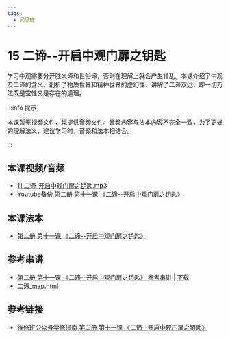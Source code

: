 ```yaml
---
tags:
  - 闻思班
---
```


# 15 二谛--开启中观门扉之钥匙

学习中观需要分开胜义谛和世俗谛，否则在理解上就会产生错乱。本课介绍了中观及二谛的含义，剖析了物质世界和精神世界的虚幻性，讲解了二谛双运，即一切万法既是空性又是存在的道理。

:::info 提示

本课暂无视频文件，现提供音频文件。音频内容与法本内容不完全一致，为了更好的理解法义，建议学习时，音频和法本相结合。

:::

## 本课视频/音频

* [11 二谛-开启中观门扉之钥匙.mp3](https://s3.ap-northeast-1.wasabisys.com/hdcx/jmy/%e6%85%a7%e7%81%af%e7%a6%85%e4%bf%ae%e8%af%be/%e6%85%a7%e7%81%af%e7%a6%85%e4%bf%ae%e8%af%be%e7%ac%ac%e4%ba%8c%e5%86%8c/11%20%e4%ba%8c%e8%b0%9b-%e5%bc%80%e5%90%af%e4%b8%ad%e8%a7%82%e9%97%a8%e6%89%89%e4%b9%8b%e9%92%a5%e5%8c%99.mp3)
* [Youtube备份 第二册 第十一课 《二谛--开启中观门扉之钥匙》](https://www.youtube.com/watch?v=Ka1LSGi9t3Q&list=PL7aUyQTIJqAjD33MPzguoKwShqtttVmg9&index=19)

## 本课法本

* [第二册 第十一课 《二谛--开启中观门扉之钥匙》](/books/b2/2-10)

## 参考串讲

* [第二册 第十一课 《二谛--开启中观门扉之钥匙》 参考串讲](http://view.officeapps.live.com/op/view.aspx?src=https://s3.ap-northeast-1.wasabisys.com/hdcx/hdv/docs/hdcxk/chj/第二册第12课二谛1.pptx) | [下载](https://s3.ap-northeast-1.wasabisys.com/hdcx/hdv/docs/hdcxk/chj/第二册第12课二谛1.pptx)
* [二谛_map.html](https://s3.ap-northeast-1.wasabisys.com/hdcx/hdv/f/up/%E4%BA%8C%E8%B0%9B_map.html)

## 参考链接

* [禅修班公众号学修指南 第二册 第十一课 《二谛--开启中观门扉之钥匙》](https://mp.weixin.qq.com/s?__biz=MzI2NTQ1NDcxNg==&mid=2247483803&idx=1&sn=11ccb1ec2a2e02a3584915b35da4a772&scene=19#wechat_redirect)
